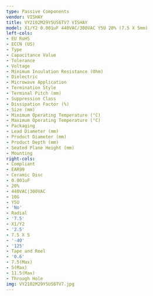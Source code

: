 ```yaml
---
type: Passive Components
vendor: VISHAY
title: VY2102M29Y5US6TV7 VISHAY
model: X1/Y2 0.001uF 440VAC/300VAC Y5U 20% (7.5 X 5mm)
left-cols:
- EU RoHS
- ECCN (US)
- Type
- Capacitance Value
- Tolerance
- Voltage
- Minimum Insulation Resistance (Ohm)
- Dielectric
- Microwave Application
- Termination Style
- Terminal Pitch (mm)
- Suppression Class
- Dissipation Factor (%)
- Size (mm)
- Minimum Operating Temperature (°C)
- Maximum Operating Temperature (°C)
- Packaging
- Lead Diameter (mm)
- Product Diameter (mm)
- Product Depth (mm)
- Seated Plane Height (mm)
- Mounting
right-cols:
- Compliant
- EAR99
- Ceramic Disc
- 0.001uF
- 20%
- 440VAC|300VAC
- 10G
- Y5U
- 'No'
- Radial
- '7.5'
- X1/Y2
- '2.5'
- 7.5 X 5
- '-40'
- '125'
- Tape and Reel
- '0.6'
- 7.5(Max)
- 5(Max)
- 11.5(Max)
- Through Hole
img: VY2102M29Y5US6TV7.jpg
---
```

